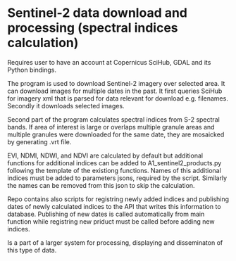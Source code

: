 # Sentinel-2 data download and processing (spectral indices calculation)

Requires user to have an account at Copernicus SciHub, GDAL and its Python bindings.

The program is used to download Sentinel-2 imagery over selected area. It can download images for multiple dates in the past. It first queries SciHub for imagery xml that is parsed for data relevant for download e.g. filenames. Secondly it downloads selected images.

Second part of the program calculates spectral indices from S-2 spectral bands. If area of interest is large or overlaps multiple granule areas and multiple granules were downloaded for the same date, they are mosaicked by generating .vrt file.

EVI, NDMI, NDWI, and NDVI are calculated by default but additional functions for additional indices can be added to 
A1_sentinel2_products.py following the template of the existiong functions. Names of this additional indices must be added to parameters jsons, required by the script. Similarly the names can be removed from this json to skip the calculation.

Repo contains also scripts for registring newly added indices and publishing dates of newly calculated indices to the API that writes this information to database. Publishing of new dates is called automatically from main function while registring new priduct must be called before adding new indices.

Is a part of a larger system for processing, displaying and disseminaton of this type of data.
